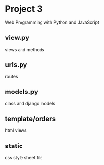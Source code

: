 # Project 3

Web Programming with Python and JavaScript

## view.py

views and methods

## urls.py

routes

## models.py

class and django models

## template/orders

html views

## static

css style sheet file